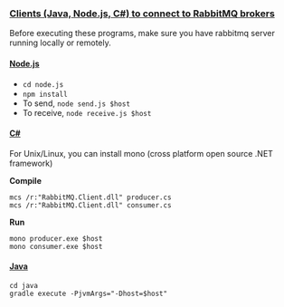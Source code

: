 ### <u>Clients (Java, Node.js, C#) to connect to RabbitMQ brokers</u>

Before executing these programs, make sure you have rabbitmq server running locally or remotely.

#### <u>Node.js</u>

- ```cd node.js```
- ```npm install```
- To send, ```node send.js $host```
- To receive, ```node receive.js $host```

#### <u>C#</u>

For Unix/Linux, you can install mono (cross platform open source .NET framework)

<b>Compile</b>
```
mcs /r:"RabbitMQ.Client.dll" producer.cs
mcs /r:"RabbitMQ.Client.dll" consumer.cs
```

<b>Run</b>
```
mono producer.exe $host
mono consumer.exe $host
```

#### <u>Java</u>
```
cd java
gradle execute -PjvmArgs="-Dhost=$host"
```
